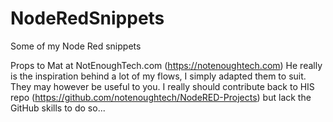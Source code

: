 # NodeRedSnippets
Some of my Node Red snippets

Props to Mat at NotEnoughTech.com (https://notenoughtech.com)
He really is the inspiration behind a lot of my flows, I simply adapted them to suit. They may however be useful to you.
I really should contribute back to HIS repo (https://github.com/notenoughtech/NodeRED-Projects) but lack the GitHub skills to do so...
